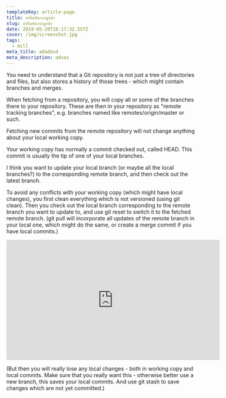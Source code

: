 ```yaml
---
templateKey: article-page
title: คำยืนยันจากลูกค้า
slug: คำยืนยันจากลูกค้า
date: 2019-05-20T16:17:32.557Z
cover: /img/screenshot.jpg
tags:
  - mill
meta_title: adadasd
meta_description: adsas
---
```



You need to understand that a Git repository is not just a tree of directories and files, but also stores a history of those trees - which might contain branches and merges.



When fetching from a repository, you will copy all or some of the branches there to your repository. These are then in your repository as "remote tracking branches", e.g. branches named like remotes/origin/master or such.



Fetching new commits from the remote repository will not change anything about your local working copy.

Your working copy has normally a commit checked out, called HEAD. This commit is usually the tip of one of your local branches.

I think you want to update your local branch (or maybe all the local branches?) to the corresponding remote branch, and then check out the latest branch.

To avoid any conflicts with your working copy (which might have local changes), you first clean everything which is not versioned (using git clean). Then you check out the local branch corresponding to the remote branch you want to update to, and use git reset to switch it to the fetched remote branch. (git pull will incorporate all updates of the remote branch in your local one, which might do the same, or create a merge commit if you have local commits.)

<iframe width="560" height="315" src="https://www.youtube.com/embed/AlBSndVYaMQ" frameborder="0" allow="accelerometer; autoplay; encrypted-media; gyroscope; picture-in-picture" allowfullscreen></iframe>

(But then you will really lose any local changes - both in working copy and local commits. Make sure that you really want this - otherwise better use a new branch, this saves your local commits. And use git stash to save changes which are not yet committed.)
